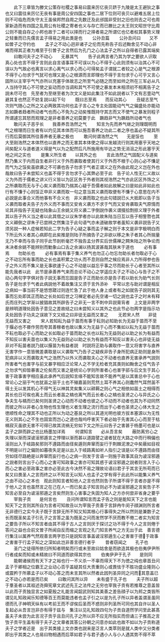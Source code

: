 <!-- { "loadSidebar": true } -->
　　此下三章皆为滕文公策存社稷之事易曰震来厉亿丧贝跻于九陵是太王避狄之事也又曰震往来厉亿无丧有事是周公安四国之事也二居下位则可丧贝以避难五居上位则不可临危而失守太王虽侯邦然自周之先数迁及此邠国非受封之旧也则去之可也周家新造而有四国之乱周公有社稷之寄者也义与存亡而已滕比之太王则文昭世守比周公则不能自存之小邦也故于二者可以择而行之择者易之所谓亿也亿者权其事势义理之轻重而已先儒言孟子得易之用此类是也
　　公孙丑篇
　　公孙丑问曰　　又不如曽子之守约也
　　孟子之不动心迥非诸子之伦而先称告子后述黝舍见不动心非难而得其正者为难至于引曽子之言然后为孔门之心法孟子之所以自得者已露其端矣
　　曰敢问夫子之不动心　　无暴其气
　　告子此两言者乃其为学之要欲人识取真心处也言不得于言则此自言语事耳不可误以为心不得于心此则须有以治其心不可误以为气故必也离言以求心离气以求心而心可得矣孟子谓就二者较之心是气之根源不得于心勿求于气犹可也理又是心之根源而言即理也不得于言勿求于心可乎又言心固所以主宰乎气气亦所以充塞乎体故志之所至气必随之而至如帅之所在三军必从凡人当持守其心不可使之妄动而亦当调和其气不可使之暴发本末相须初不相离告子之説未尽可也　先至者为至继至者为次文义是如此集注不如此説者以下文有志壹动气避其复也然正不妨复説以起下句
　　既曰志至焉　　而反动其心
　　丑疑志至气次则气随心之所之又必两致其功何也孟子言心之专主处固能动气气之偏盛处亦能动志如蹶者趋者所动者气也而心不免为之动矣惟既持守其志而又不使气之暴发则程子所谓遽忘其怒而观理之是非者善养之初莫要于此　蹶趋非气为蹶趋所动者气也
　　敢问夫子恶乎长　　我善养吾浩然之气
　　知言为先而养气继之则理既明而气之根理而日生者有以灼见其本体而可以施吾善养之功此二者之序也盖必不疑其所行而后莫御其所往善养者无暴之极也
　　敢问何谓浩然之气　　无是馁也
　　至大至刚浩然之本体然也以直养之而无害其本体使之得以发越流行则其用塞乎天地之间矣配义与道者道义得是气以为之配然后凡所施用有毕达之势无消沮之形此塞乎天地之间之实也
　　是集义所生者　　以其外之也
　　言此浩然之气固配义与道矣然乃集义于内而自生者非行义于外而袭取者使其行义于外而不根于心则心必不慊足而气为之馁矣虽欲袭之不可袭也告子勿求于气者正谓义之在外由此观之义岂在外也哉故曰告子未尝知义也盖不得于言勿求于心其弊必至于此　告子论人性无仁义故以义为外而于儒者之讲义行义皆以为区区务于外者则其视浩然之气亦此区区外饰之义之所袭取而无与于心矣义袭而取乃揣其心疑于吾儒者如此故解之曰是如此非如此也行有不慊于心则馁正申非义袭而取一句之意当其义袭而取便有不慊于心意思在内不必説是此事合义而他事有不合义也　非义袭而取之也此句错説已乆大抵即以告子当义袭而取者夫告子方外义而不事而又安肯义袭方不求于气而又安肯袭取夫气原情而论其非指告子无疑也陆象山王余姚又将义袭二字倒説作袭义谓掇拾剽掠义理于外者其以告子外义当之者以此其借之以议朱学者亦以此故朱陆当日互以告子相訾嗸也其文义顚倒之谬朱子已尝辨之然集注于此句语气亦未道破故学者虽知义袭非説告子又须另説一种人症候若知此二字为告子心疑之事而孟子解之则于本文是非字极明白而下所云外义者其心病即在此矣推是则陆子所摘告子之非欲以移之朱子者其心所揣量无乃不幸而与告子同乎此节剖析毫芒不独告孟分界实后世儒禅之闗朱陆之所争论而未决者余姚不能辨别而勦象山口舌之余澜以扬其波甚哉其肤末于道也
　　必有事焉　　勿助长也
　　必有事焉有事于集义养气也勿正心勿忘勿助长者勿取必于心之不动忘所有事而助之长也盖积累之功乆而不息则自然之候应焉非人力所得参也告子之外义而不集义是无事欲速于心之不动是以益忘乎事之尽而助长于心者至其所以能先我者以此　此节是承善养气来而总论不动心之学遥应夫子之不动心与告子之不动心两句字字俱对告子説无事而忘固是告子正而助长亦是告子若以助长为助气长则告子是勿求于气者此病説他不着故集注又须于言外添补　平常以忠与助对谓是相反之病如一事当前不是悠悠蹉过则连忙急了此于他人身上或者有之如就告子説则其无事而忘处即其正而助之长处如后世之习禅定者必先空诸一切之説也孟子之时未有释氏而庄列之学渐以披猖故其所辟告子之非无一言不刺中异説膏肓者　上文是非两字是辨明道理处因告子意见之差故结之曰未尝知义以其外之也此节必勿两字是指示功夫处因告子功夫之误故下文又结之曰非徒无益而又害之
　　无若宋人然　　非徒无益而又害之
　　宋人若知耘为益于苗而有事于耘则必知助长为无益于苗而不至于揠必也不昬作劳而夸其善稼者也故以集义为无益于心而不集如以耘为无益于苗而不耘也取必于心而助之长如取必于苗而助之长也以耘为无益则必以助之长为有益而不知反以害夫苗也以集义为无益则必以助之长为有益而不知反以害夫心也非徒无益非对不耘苗者説乃就以揠苗为有益者説　时説将正助与袭取作一意又将害字与直养无害字作一意皆微差袭取是以义袭取气乃告子之疑疾非告子身所犯病正助则是身所犯病非以义而袭取夫气之浩然乃以外义而袭取夫心之不动者也直养无害承养气説则所害者气也害字与前文暴字相应泛论常人之不学无检者充其类则如黝舍之任气告子之勿求气抑皆暴害之伦矣而又害之是统论心学则所害者心也害字郤与后文生于其心害于政事害字相应虽此承养气后説知言缘不能知言故不能养气是以其害总中于心也　常论心之丽于气也犹苖之丽于土也不殖嘉苖则荒然土耳不养其心则蠢然气耳然苖不得土无以发其机心不得气无以神其灵矣集义以耕耨之则心气之相依如苖土之相得而其长也日可俟也离土而云长者苖之槁也离气而云长者心之槁也圣贤之心与异氏之心争夫生与槁而已矣何则圣贤之心动而不动者也彼之心不动而不动者也其为不动同然而彼之所以非者心生物也性生理也义者生理之流行而出于心者也圣贤之心体大生之徳顺性命之理其不动也正所以为动之基艮之所以其道光明也彼方拔本塞源以为无性无义则其心之不生也固宜而岂心之道也哉呜呼害天下者必始于先害其心心而至于枯槁寂灭虽欲无害不可得已故其流祸无穷如下文之所云曰告子之害甚于杨墨可也是以孟子之辞而辟之也比杨墨加详焉
　　何谓知言　　必从吾言矣
　　蔽防离穷心之失理以渐而深诐滛邪遁言之悖理以渐而甚以道路譬之诐者犹在大路之中而行稍偏也滛则出入于岐路矣邪则不遵路而由径矣遁则奔窜而妄行于荆棘泥潦之中矣蔽如目视不明是以行之偏防如暮夜失足是以出入于岐路离如听人指引之误是以不遵路而由径穷如径尽路絶是以奔窜而妄行也心之病一则发于言语一则施于政事其自为诐淫邪遁之説者则言出于心而心之害可知政事之害亦可知其惑于诐淫邪遁之説者则言入于心而心之害必至政事之害亦必至此古今决然不易之理故论语曰君子于其言无所苟而已矣又曰畏圣人之言而终之以不知言无以知人也孟子之学有得于此此所以能集义养气之由不动心之本也　观此则知言者知他人之言也然则吿子所谓不得于言者亦是不得于他人之言也虽然言之在己在人一而已矣孟子知言则必不为诐滛邪遁之言矣吿子不知言必至自为诐滛邪遁之言矣然则生心害事之失固为知人之方亦何尝非省身之要乎
　　宰我子贡　　是何言也
　　丑问所谓知言而孟子告之则是能知天下之言也能知天下之言则其所自为言者可知故丑以为宰我子贡善于言辞冉牛闵子顔渊则所言者无非德行之实今夫子既于言辞无所不知又知其根心行事得失之所以然则是兼数子之长而既圣矣孟子引孔子之言答之虽为既圣之问而发然学不厌而教不倦二者实为知言之要告子所以不知言者由其不得于古人之言则厌于探讨之功不得于今人之言则倦于答问之益也合前文曽子所闻自反而缩之言观之孔门知言养气之方无出于此　善言德行集注以属养气然观善言两字恐只是説知言事盖诐淫邪遁生心之害害于德于政事之害害于行孟子知之之深如此岂非善言德行者乎
　　昔者窃闻之　　孔子也
　　圣门之徒得所依归所知者明矣而行或未至故曰姑舍是而欲造其极也伯夷伊尹所行者成矣而知或未精故曰不同道而欲得其宗也
　　伯夷伊尹于孔子　　是则同
　　能朝诸侯而有天下才之裕也行一不义杀一不辜而得天下不为徳之纯也章首丑问孟子于卿相之位霸王之业动心否乎盖疑其任大责重则心或畏怯于不胜功盛业隆则心或震矜于所慕孟子以不动心答之而未言其所以然者此因列圣异同之问而其意盖已之不动心亦若是而已矣
　　曰敢问其所以异　　未有盛于孔子也
　　夫子所以超于羣圣者以其祖述尧舜宪章文武述先王之法传之无穷也宰我子贡有若推尊之意盖皆以此而子贡独显言之如夏殷之礼能言闻韶武则知其美善之差告顔子以为邦之类皆所谓见礼知政闻乐知德等百王而莫能违者也孟子引之以是为孔子所以异者盖谓圣虽同德而孔子神明天纵有以考前王而不谬俟后圣而不惑则非列圣所可同也其自许以圣人复起必从吾言岂非亦有得于兹与　集注以见礼知政四句为子贡自道然学问至此甚髙虽夫子未尝为此言况子贡乎且丑问孔子之所以异不应无所指实而但诵三子推高之言攷子贡平生盖有得于夫子之文章者其答公孙朝之问意亦如此也故不如以为子贡称道夫子之学者近是　出于其类接上文亦类也説来是泛言人类萃则是就人类中又分类者即出乎其类之人也易曰物相遇而后萃如君子与君子遇小人与小人遇其势不得不萃
